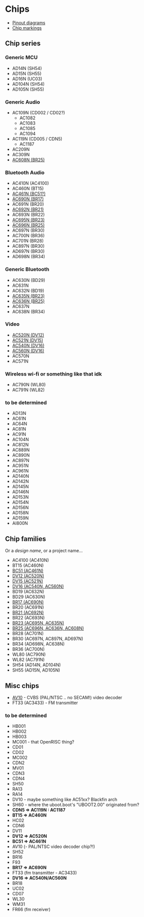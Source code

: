 # Chips

- [Pinout diagrams](pinout-diagrams/index.md)
- [Chip markings](chip-marks.md)

## Chip series

### Generic MCU

- AD14N (SH54)
- AD15N (SH55)
- AD16N (UC03)
- AD104N (SH54)
- AD105N (SH55)

### Generic Audio

- AC109N (CD002 / CD02?)
  - AC1082
  - AC1083
  - AC1085
  - AC1094
- AC119N (CD005 / CDN5)
  - AC1187
- AC209N
- AC309N
- [AC608N (BR25)](br25/index.md#ac608n)

### Bluetooth Audio

- AC410N (AC4100)
- AC460N (BT15)
- [AC461N (BC51?)](bc51/index.md#ac461n)
- [AC690N (BR17)](br17/index.md#ac690n)
- AC691N (BR20)
- [AC692N (BR21)](br21/index.md#ac692n)
- AC693N (BR22)
- [AC695N (BR23)](br23/index.md#ac695n)
- [AC696N (BR25)](br25/index.md#ac696n)
- AC697N (BR30)
- AC700N (BR36)
- AC701N (BR28)
- AC897N (BR30)
- AD697N (BR30)
- AD698N (BR34)

### Generic Bluetooth

- AC630N (BD29)
- AC631N
- AC632N (BD19)
- [AC635N (BR23)](br23/index.md#ac635n)
- [AC636N (BR25)](br25/index.md#ac636n)
- AC637N
- AC638N (BR34)

### Video

- [AC520N (DV12)](dv12/index.md#ac520n)
- [AC521N (DV15)](dv15/index.md#ac521n)
- [AC540N (DV16)](dv16/index.md#ac540n)
- [AC560N (DV16)](dv16/index.md#ac560n)
- AC570N
- AC571N

### Wireless wi-fi or something like that idk

- AC790N (WL80)
- AC791N (WL82)

### to be determined

- AD13N
- AC61N
- AC64N
- AC81N
- AC91N
- AC104N
- AC812N
- AC889N
- AC890N
- AC897N
- AC951N
- AC961N
- AD140N
- AD142N
- AD145N
- AD146N
- AD153N
- AD154N
- AD156N
- AD158N
- AD159N
- AI800N

## Chip families

Or a *design name*, or a project name...

- AC4100 (AC410N)
- BT15 (AC460N)
- [BC51 (AC461N)](bc51/index.md)
- [DV12 (AC520N)](dv12/index.md)
- [DV15 (AC521N)](dv15/index.md)
- [DV16 (AC540N, AC560N)](dv16/index.md)
- BD19 (AC632N)
- BD29 (AC630N)
- [BR17 (AC690N)](br17/index.md)
- BR20 (AC691N)
- [BR21 (AC692N)](br21/index.md)
- BR22 (AC693N)
- [BR23 (AC695N, AC635N)](br23/index.md)
- [BR25 (AC696N, AC636N, AC608N)](br25/index.md)
- BR28 (AC701N)
- BR30 (AC697N, AC897N, AD697N)
- BR34 (AD698N, AC638N)
- BR36 (AC700N)
- WL80 (AC790N)
- WL82 (AC791N)
- SH54 (AD14N, AD104N)
- SH55 (AD15N, AD105N)

## Misc chips

- [AV10](misc/av10.md) - CVBS (PAL/NTSC .. no SECAM!) video decoder
- FT33 (AC3433) - FM transmitter

### to be determined

- HB001
- HB002
- HB003
- MC001 - that OpenRISC thing?
- CD01
- CD02
- MC002
- CDN2
- MV01
- CDN3
- CDN4
- SH50
- RA13
- RA14
- DV10 - maybe something like AC51xx? Blackfin arch
- SH60 - where the uboot.boot's "UBOOT2.00" originated from?
- **CDN5 => AC119N : AC1187**
- **BT15 => AC460N**
- HC02
- CDN6
- DV11
- **DV12 => AC520N**
- **BC51 => AC461N**
- AV10 (- PAL/NTSC video decoder chip?!)
- SH52
- BR16
- F93
- **BR17 => AC690N**
- FT33 (fm transmitter - AC3433)
- **DV16 => AC540N/AC560N**
- BR18
- UC02
- CD07
- WL30
- WM31
- FR66 (fm receiver)
